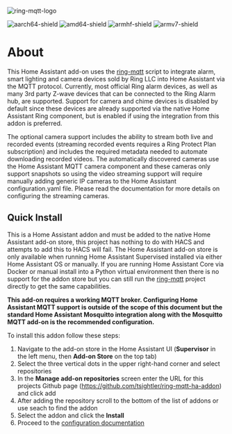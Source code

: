 ![ring-mqtt-logo](https://raw.githubusercontent.com/tsightler/ring-mqtt-ha-addon/master/logo.png)

![aarch64-shield](https://img.shields.io/badge/aarch64-yes-green.svg)
![amd64-shield](https://img.shields.io/badge/amd64-yes-green.svg)
![armhf-shield](https://img.shields.io/badge/armhf-yes-green.svg)
![armv7-shield](https://img.shields.io/badge/armv7-yes-green.svg)
# About
This Home Assistant add-on uses the [ring-mqtt](https://github.com/tsightler/ring-mqtt) script to integrate alarm, smart lighting and camera devices sold by Ring LLC into Home Assistant via the MQTT protocol. Currently, most official Ring alarm devices, as well as many 3rd party Z-wave devices that can be connected to the Ring Alarm hub, are supported.  Support for camera and chime devices is disabled by default since these devices are already supported via the native Home Assistant Ring component, but is enabled if using the integration from this addon is preferred.

The optional camera support includes the ability to stream both live and recorded events (streaming recorded events requires a Ring Protect Plan subscription) and includes the required metadata needed to automate downloading recorded videos.  The automatically discovered cameras use the Home Assistant MQTT camera component and these cameras only support snapshots so using the video streaming support will require manually adding generic IP cameras to the Home Assistant configuration.yaml file.  Please read the documentation for more details on configuring the streaming cameras.

## Quick Install
This is a Home Assistant addon and must be added to the native Home Assistant add-on store, this project has nothing to do with HACS and attempts to add this to HACS will fail.  The Home Assistant add-on store is only available when running Home Assistant Supervised installed via either Home Assistant OS or manually.  If you are running Home Assistant Core via Docker or manual install into a Python virtual environment then there is no support for the addon store but you can still run the [ring-mqtt](https://github.com/tsightler/ring-mqtt) project directly to get the same capabilities.

**This add-on requires a working MQTT broker.  Configuring Home Assistant MQTT support is outside of the scope of this document but the standard Home Assistant Mosquitto integration along with the Mosquitto MQTT add-on is the recommended configuration.**

To install this addon follow these steps:

1) Navigate to the add-on store in the Home Assistant UI (**Supervisor** in the left menu, then **Add-on Store** on the top tab)
2) Select the three vertical dots in the upper right-hand corner and select repositories
3) In the **Manage add-on repositories** screen enter the URL for this projects Github page (https://github.com/tsightler/ring-mqtt-ha-addon) and click add
4) After adding the repository scroll to the bottom of the list of addons or use seach to find the addon
5) Select the addon and click the **Install**
6) Proceed to the [configuration documentation](DOCS.md)
